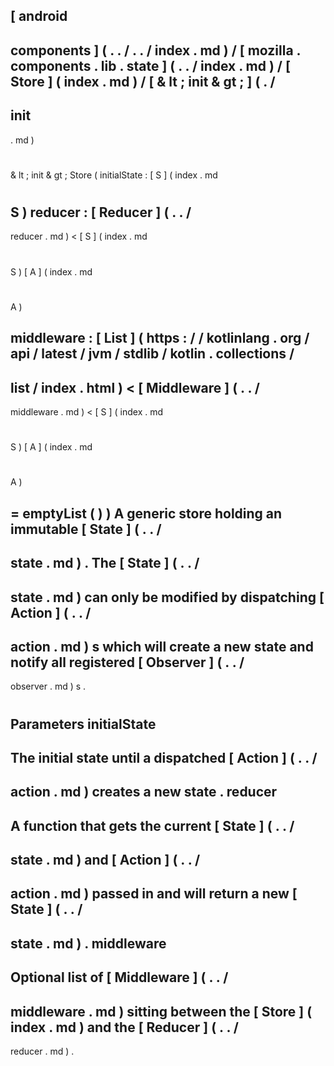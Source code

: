 [
android
-
components
]
(
.
.
/
.
.
/
index
.
md
)
/
[
mozilla
.
components
.
lib
.
state
]
(
.
.
/
index
.
md
)
/
[
Store
]
(
index
.
md
)
/
[
&
lt
;
init
&
gt
;
]
(
.
/
-
init
-
.
md
)
#
&
lt
;
init
&
gt
;
Store
(
initialState
:
[
S
]
(
index
.
md
#
S
)
reducer
:
[
Reducer
]
(
.
.
/
-
reducer
.
md
)
<
[
S
]
(
index
.
md
#
S
)
[
A
]
(
index
.
md
#
A
)
>
middleware
:
[
List
]
(
https
:
/
/
kotlinlang
.
org
/
api
/
latest
/
jvm
/
stdlib
/
kotlin
.
collections
/
-
list
/
index
.
html
)
<
[
Middleware
]
(
.
.
/
-
middleware
.
md
)
<
[
S
]
(
index
.
md
#
S
)
[
A
]
(
index
.
md
#
A
)
>
>
=
emptyList
(
)
)
A
generic
store
holding
an
immutable
[
State
]
(
.
.
/
-
state
.
md
)
.
The
[
State
]
(
.
.
/
-
state
.
md
)
can
only
be
modified
by
dispatching
[
Action
]
(
.
.
/
-
action
.
md
)
s
which
will
create
a
new
state
and
notify
all
registered
[
Observer
]
(
.
.
/
-
observer
.
md
)
s
.
#
#
#
Parameters
initialState
-
The
initial
state
until
a
dispatched
[
Action
]
(
.
.
/
-
action
.
md
)
creates
a
new
state
.
reducer
-
A
function
that
gets
the
current
[
State
]
(
.
.
/
-
state
.
md
)
and
[
Action
]
(
.
.
/
-
action
.
md
)
passed
in
and
will
return
a
new
[
State
]
(
.
.
/
-
state
.
md
)
.
middleware
-
Optional
list
of
[
Middleware
]
(
.
.
/
-
middleware
.
md
)
sitting
between
the
[
Store
]
(
index
.
md
)
and
the
[
Reducer
]
(
.
.
/
-
reducer
.
md
)
.
